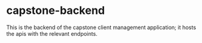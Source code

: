 # capstone-backend
This is the backend of the capstone client management application; it hosts the apis with the relevant endpoints.
